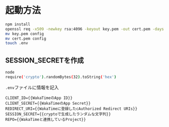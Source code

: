 # 起動方法

```bash
npm install
openssl req -x509 -newkey rsa:4096 -keyout key.pem -out cert.pem -days 365 -nodes
mv key.pem config
mv cert.pem config
touch .env
```

## SESSION_SECRETを作成

```bash
node
require('crypto').randomBytes(32).toString('hex')
```

`.env`ファイルに情報を記入

```
CLIENT_ID={{WakaTimeのApp ID}}
CLIENT_SECRET={{WakaTimeのApp Secret}}
REDIRECT_URI={{WakaTimeに登録したcAuthorized Redirect URIs}}
SESSION_SECRET={{cryptoで生成したランダムな文字列}}
REPO={{WakaTimeと連携しているProject}}
```
